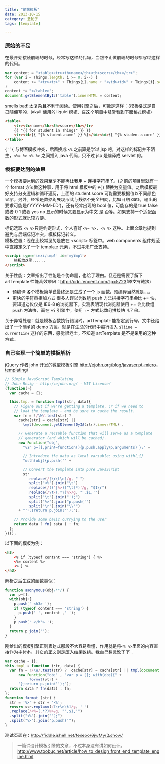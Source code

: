 ```yaml
---
title: "前端模板"
date: 2013-10-15
category: 造轮子
tags: [template]

---
```


### 原始的不足

在最开始接触前端的时候，经常写这样的代码，当然不止做前端的时候都写过这样的代码。

<!-- more -->

```js
var content = "<table><tr><th>name</th><th>score</th></tr>";
for (var i = Things.length; i >= 0; i--) {
    content += "<tr><td>" + Things[i].name + "</td><td>" + Things[i].score + "</td></tr>";
}
content += "</table>";
document.getElementById('table').innerHTML = content;
```
smells bad! 太复杂且不利于阅读。使用引擎之后，可能是这样：(模板格式是自己随便写的，jekyll 使用的 liquid 模板，在这个项目中经常看到下面格式模板)

```html
<table>
    <tr><th>name</th><th>score</th></tr>
    {{ "{{ for student in Things" }} }}
    <tr><td>{{ "{% student.name" }} %}</td><td>{{ "{% student.score" }} %}</td></tr>
</table>
```

`{``{` 与博客模板冲突，后面换成 `<%` 之前算是学过 jsp 吧，对这样的标记并不陌生，`<%= %> <% %>` 之间插入 java 代码，只不过 jsp 是编译成 servlet 的。

### 模板要达到的效果

一个模板要达到的效果至少不能再让我用 + 连接字符串了。(之前的项目里就有一个 format 方法做这种事，用于将 html 模板中的 `#{}` 替换为变量值。之后模板最好支持分支逻辑和循环遍历，上面的 student.score 可能需要根据值以不同颜色显示。另外，经常是数据的展现形式与数据不完全相同，比如日期 date，输出的要求可能是('YYYY-MM-DD')，还有经常出现的 bool 值，可能存的是 true false 或者 0 1 或者 yes no 显示的时候又要显示为中文 是 否等。如果支持一个适配函数的形式就比较方便。

标记选取 `<% %>`只是约定形式，个人喜好 `<%= %>`，`<% %>` 这种。上面文章也提到避免与后端标记冲突，模板标记转义。  
模板位置：现在比较常见的是放在 &lt;script&gt; 标签中。web components 组件规范中直接定义了一个 template 元素，不过并未广泛支持。

```html
<script type="text/tmpl" id="myTmpl">
    模板放这里......
</script>
```
关于性能：文章指出了性能是个伪命题，也给了理由。但还是需要了解下 artTemplate 性能高效原因：<http://cdc.tencent.com/?p=5723>(原文有链接)

+ 预编译  各个模板简单说最终还是生成了一个 js 函数，预编译当然就是，，。
+ 更快的字符串相加方式  很多人误以为数组 push 方法拼接字符串会比 += 快，要知道这仅仅是 IE6-8 的浏览器下。实测表明现代浏览器使用 += 会比数组 push 方法快，而在 v8 引擎中，使用 += 方式比数组拼接快 4.7 倍。

关于异常处理：就是模板函数执行错误时，artTemplate 能指定到行号。文中还给出了一个简单的 demo 方案。就是在生成的代码中每行插入 `$liine = currentLine` 这样的东西，感觉很老土，不知道 artTemplate 是不是采用的这种方式。

### 自己实现一个简单的模板解析

jQuery 作者 john 开发的微型模板引擎 <http://ejohn.org/blog/javascript-micro-templating/>

```js
// Simple JavaScript Templating
// John Resig - http://ejohn.org/ - MIT Licensed
(function(){
  var cache = {};

  this.tmpl = function tmpl(str, data){
    // Figure out if we're getting a template, or if we need to
    // load the template - and be sure to cache the result.
    var fn = !/\W/.test(str) ?
      cache[str] = cache[str] ||
        tmpl(document.getElementById(str).innerHTML) :

      // Generate a reusable function that will serve as a template
      // generator (and which will be cached).
      new Function("obj",
        "var p=[],print=function(){p.push.apply(p,arguments);};" +

        // Introduce the data as local variables using with(){}
        "with(obj){p.push('" +

        // Convert the template into pure JavaScript
        str
          .replace(/[\r\t\n]/g, " ")
          .split("<%").join("\t")
          .replace(/((^|%>)[^\t]*)'/g, "$1\r")
          .replace(/\t=(.*?)%>/g, "',$1,'")
          .split("\t").join("');")
          .split("%>").join("p.push('")
          .split("\r").join("\\'")
      + "');}return p.join('');");

    // Provide some basic currying to the user
    return data ? fn( data ) : fn;
  };
})();
```

以下面的模板为例：

```html
<h3>
    <% if (typeof content === 'string') { %>
    <%= content %>
    <% } %>
</h3>
```
解析之后生成的函数类似：

```js
function anonymous(obj/**/) {
  var p=[];
  with(obj){
    p.push(' <h3> ');
    if (typeof content === 'string') {
      p.push(' ', content ,' ');
    }
    p.push(' </h3> ');
  }
  return p.join('');
}
```

刚给出的模板引擎正则表达式那段不大容易看懂，作用就是将`<% %>`里面的内容直接作为字符串，其它的正文则是压入结果数组。我自己稍微改了下：

```js
var cache = {};
this.tmpl = function (str, data) {
  var fn = !/\W/.test(str) ?  cache[str] = cache[str] || tmpl(document.getElementById(str).innerHTML) :
      new Function("obj" , "var p = []; with(obj){" +
           format(str) +
      "};return p.join('');");
  return data ? fn(data) : fn;
};
function format (str) {
  str = '%>' + str + '<%';
  return str.replace(/[\r\n\t]/g, ' ')
  .replace(/<%=(.*?)%>/g, "',$1,'")
  .split("<%").join("');")
  .split("%>").join("p.push('");
}
```

测试页面在：<http://fiddle.jshell.net/fedeoo/6jwMy/2/show/>

> 一篇讲设计模板引擎的文章，不过本身没有讲如何设计。<http://www.toobug.net/article/how_to_design_front_end_template_engine.html>
